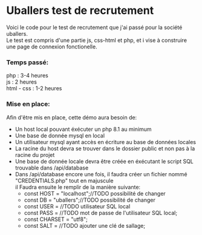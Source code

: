 <h1>Uballers test de recrutement</h1>

<p>
Voici le code pour le test de recrutement que j'ai passé pour la société uballers. <br>
Le test est compris d'une partie js, css-html et php, et i vise à construire une page de connexion fonctionelle.

</p>

<h3>Temps passé:</h3>
php : 3-4 heures<br>
js  : 2 heures<br>
html - css : 1-2 heures<br>

<h3>Mise en place:</h3>

<p>Afin d'être mis en place, cette démo aura besoin de:</p>

<ul>
<li>Un host local pouvant éxécuter un php 8.1 au minimum</li>
<li>Une base de donnée mysql en local</li>
<li>Un utilisateur mysql ayant accès en écriture au base de données locales</li>
<li>La racine du host devra se trouver dans le dossier public et non pas à la racine du projet</li>
<li>Une base de donnée locale devra être créée en éxécutant le script SQL trouvable dans /api/database</li>
<li>Dans /api/database encore une fois, il faudra créer un fichier nommé "CREDENTIALS.php" tout en majuscule<br>
il Faudra ensuite le remplir de la manière suivante:<br>
<ul>
<li>const HOST = "localhost";//TODO possibilité de changer</li>
<li>const DB = "uballers";//TODO possibilité de changer</li>
<li>const USER = //TODO utilisateur SQL local</li>
<li>const PASS = //TODO mot de passe de l'utilisateur SQL local;</li>
<li>const CHARSET = "utf8";</li>
<li>const SALT = //TODO ajouter une clé de sallage;</li>
</ul>
</li>

</ul>